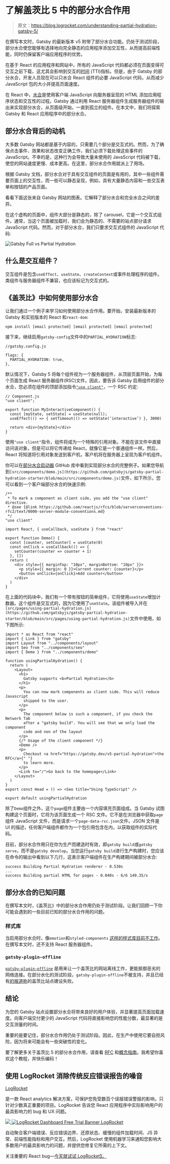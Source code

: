 # 了解盖茨比 5 中的部分水合作用

> 原文：<https://blog.logrocket.com/understanding-partial-hydration-gatsby-5/>

在撰写本文时，Gatsby 的最新版本 v5 附带了部分水合功能。仍处于测试阶段，部分水合使您能够有选择地向完全静态的应用程序添加交互性，从而提高前端性能，同时仍保留客户端应用程序的优势。

在基于 React 的应用程序和网站中，所有的 JavaScript 代码都必须在页面变得可交互之前下载，这尤其会影响到交互的[时间](https://developer.chrome.com/en/docs/lighthouse/performance/interactive/) (TTI)指标。但是，由于 Gatsby 的部分水合，开发人员现在可以只水合 React 组件的必要 JavaScript 代码，从而减少 JavaScript 包的大小并提高页面速度。

在 React 中，[水合](https://www.gatsbyjs.com/docs/conceptual/react-hydration/)是使用客户端 JavaScript 向服务器呈现的 HTML 添加应用程序状态和交互性的过程。Gatsby 通过利用 React 服务器组件生成服务器组件的输出来实现部分水合，从页面级开始，一直到孤立的组件。在本文中，我们将探索 Gatsby 和 React 应用程序中的部分水合。

## 部分水合背后的动机

大多数 Gatsby 网站都是基于内容的，只需要几个部分是交互式的。然而，为了确保点击事件、效果和状态改变正确工作，我们必须下载处理这些事件的 JavaScript。不幸的是，这种行为会导致大量未使用的 JavaScript 代码被下载，使您的网站速度更慢、成本更高。在这里，部分水合作用就派上了用场。

根据 Gatsby 文档，部分水合对于具有交互组件的页面是有用的，其中一些组件需要页面上的交互性，而一些可以静态呈现，例如，具有大量静态内容和一些交互表单和按钮的产品页面。

看看下面这张来自 Gatsby 网站的图表。它解释了部分水合和完全水合之间的差异。

在这个虚构的页面中，组件大部分是静态的，除了 carousel，它是一个交互式组件。通常，当这个页面被加载时，我们会为静态的、不需要的站点部分请求 JavaScript 代码。然而，对于部分水合，我们只要求交互式组件的 JavaScript 代码:

![Gatsby Full vs Partial Hydration](img/d34592ebf4617078299ca0ff2c0e118f.png)

## 什么是交互组件？

交互组件是包含`useEffect`、`useState`、`createContext`或事件处理程序的组件。类组件与服务器组件不兼容，也应该标记为交互式的。

## 《盖茨比》中如何使用部分水合

让我们通过一个例子来学习如何使用部分水合作用。要开始，安装最新版本的 Gatsby 和实验版本的 React 和`react-dom`:

```
npm install [email protected] [email protected] [email protected]

```

接下来，继续启用`gatsby-config`文件中的`PARTIAL_HYDRATION`标志:

```
//gatsby.config.js

flags: {
  PARTIAL_HYDRATION: true,
},

```

默认情况下，Gatsby 5 将每个组件视为一个服务器组件，从顶层页面开始，为每个页面生成 React 服务器组件(RSC)文件。因此，要告诉 Gatsby 启用组件的部分水合，您必须在组件的顶部添加指令[`"use client"`](https://github.com/reactjs/rfcs/blob/main/text/0227-server-module-conventions.md)，一个 RSC 约定:

```
// Component.js
"use client";

export function MyInteractiveComponent() {
  const [myState, setState] = useState(null);
  useEffect(() => { setTimeout(() => setState(‘interactive’) }, 3000)

  return <div>{myState}</div>
}

```

使用`"use client"`指令，组件将成为一个特殊的引用对象。不能在该文件中直接访问该对象，但是可以将它传递给 React，就像它是一个普通组件一样。然后，React 将知道将引用对象发送到客户机，客户机将在服务器上呈现为客户机组件。

你可以在[部分水合启动器](https://github.com/gatsbyjs/gatsby-partial-hydration-starter) GitHub 库中看到实现部分水合的完整例子。如果您导航到`[src/components/demo.js](https://github.com/gatsbyjs/gatsby-partial-hydration-starter/blob/main/src/components/demo.js)`文件，如下所示，您可以看到一个客户端部分水合的快速示例:

```
/**
 * To mark a component as client side, you add the "use client" directive.
 * @see {@link https://github.com/reactjs/rfcs/blob/serverconventions-rfc2/text/0000-server-module-conventions.md}
 */
"use client"

import React, { useCallback, useState } from "react"

export function Demo() {
  const [counter, setCounter] = useState(0)
  const onClick = useCallback(() => {
    setCounter(counter => counter + 1)
  }, [])
  return (
    <div style={{ marginTop: "10px", marginBottom: "10px" }}>
      <p style={{ margin: 0 }}>Current counter: {counter}</p>
      <button onClick={onClick}>Add counter</button>
    </div>
  )
}

```

在上面的代码块中，我们有一个带有按钮的简单组件，它将使用`useState`增加计数器。这个组件是交互式的，因为它使用了`useState`。该组件被导入并在`[src/pages/using-partial-hydration.js](https://github.com/gatsbyjs/gatsby-partial-hydration-starter/blob/main/src/pages/using-partial-hydration.js)`文件中使用，如下图所示:

```
import * as React from "react"
import { Link } from "gatsby"
import Layout from "../components/layout"
import Seo from "../components/seo"
import { Demo } from "../components/demo"

function usingPartialHydration() {
  return (
    <Layout>
      <h1>
        Gatsby supports <b>Partial Hydration</b>
      </h1>
      <p>
        You can now mark components as client side. This will reduce Javascript
        shipped to the user.
      </p>
      <p>
        The component below is such a component, if you check the Network Tab
        after a "gatsby build". You will see that we only load the component
        code and non of the layout
      </p>
      {/* Usage of the client component */}
      <Demo />
      <p>
        Checkout <a href="https://gatsby.dev/v5-partial-hydration">the RFC</a>{" "}
        to learn more.
      </p>
      <Link to="/">Go back to the homepage</Link>
    </Layout>
  )
}
export const Head = () => <Seo title="Using TypeScript" />

export default usingPartialHydration

```

除了`Demo`组件之外，这个`page`组件主要由一个内容填充页面组成。当 Gatsby 试图构建这个页面时，它将为该页面生成一个 RSC 文件。它不是在浏览器中获取`page`组件 JavaScript 文件，而是请求一个`page-data-rsc.json`文件。JSON 文件是 UI 的描述，任何客户端组件都作为一个包引用包含在内，以获取组件的实际代码。

目前，部分水合作用只在你为生产而建造时有效，即`gatsby build`或`gatsby serve`，而不是`gatsby develop`。当您运行`gatsby build`进行生产构建时，您应该在命令的输出中看到以下几行，这表示客户端组件在生产构建期间被部分水合:

```
success Building Partial Hydration renderer - 0.530s
...
success Building partial HTML for pages - 0.040s - 6/6 149.35/s

```

## 部分水合的已知问题

在撰写本文时，《盖茨比》中的部分水合作用仍处于测试阶段。让我们回顾一下你可能会遇到的一些目前已知的部分水合作用的问题。

### 样式库

当启用部分水合时，像`emotion`和`styled-components` [这样的样式库目前不工作](https://github.com/gatsbyjs/gatsby/discussions/36608#discussioncomment-3820128)。在撰写本文时，还不支持 React 服务器组件。

### `gatsby-plugin-offline`

[`gatsby-plugin-offline`](https://www.gatsbyjs.com/plugins/gatsby-plugin-offline/) 是用来让一个盖茨比的网站离线工作，更能抵御恶劣的网络连接。在部分水化的测试阶段，`gatsby-plugin-offline`不被支持，并且已经有[的报道称](https://github.com/gatsbyjs/gatsby/discussions/36608#discussioncomment-4027442)的盖茨比站点建设失败。

## 结论

为您的 Gatsby 站点设置部分水合将带来良好的用户体验，并显著提高页面加载速度。向客户端交付更少的 JavaScript 代码将直接影响您的性能分数，最显著的是交互测量的时间。

重要的是要记住，部分水合作用仍处于测试阶段。因此，在生产中使用它要自担风险，因为将来可能会有一些突破性的变化。

要了解更多关于盖茨比 5 的部分水合作用，请查看 [RFC](https://github.com/gatsbyjs/gatsby/discussions/36608) 和[概念指南](https://www.gatsbyjs.com/docs/conceptual/partial-hydration/)。我希望你喜欢这个教程，并快乐编码！

## 使用 LogRocket 消除传统反应错误报告的噪音

[LogRocket](https://lp.logrocket.com/blg/react-signup-issue-free)

是一款 React analytics 解决方案，可保护您免受数百个误报错误警报的影响，只针对少数真正重要的项目。LogRocket 告诉您 React 应用程序中实际影响用户的最具影响力的 bug 和 UX 问题。

[![](img/f300c244a1a1cf916df8b4cb02bec6c6.png) ](https://lp.logrocket.com/blg/react-signup-general) [ ![LogRocket Dashboard Free Trial Banner](img/d6f5a5dd739296c1dd7aab3d5e77eeb9.png) ](https://lp.logrocket.com/blg/react-signup-general) [LogRocket](https://lp.logrocket.com/blg/react-signup-issue-free)

自动聚合客户端错误、反应错误边界、还原状态、缓慢的组件加载时间、JS 异常、前端性能指标和用户交互。然后，LogRocket 使用机器学习来通知您影响大多数用户的最具影响力的问题，并提供您修复它所需的上下文。

关注重要的 React bug—[今天就试试 LogRocket】。](https://lp.logrocket.com/blg/react-signup-issue-free)